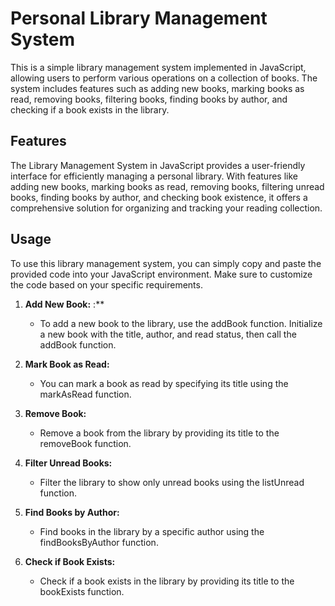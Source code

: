 # Personal Library Management System 

This is a simple library management system implemented in JavaScript, allowing users to perform various operations on a collection of books. The system includes features such as adding new books, marking books as read, removing books, filtering books, finding books by author, and checking if a book exists in the library.


## Features

The Library Management System in JavaScript provides a user-friendly interface for efficiently managing a personal library. With features like adding new books, marking books as read, removing books, filtering unread books, finding books by author, and checking book existence, it offers a comprehensive solution for organizing and tracking your reading collection.

## Usage

To use this library management system, you can simply copy and paste the provided code into your JavaScript environment.
Make sure to customize the code based on your specific requirements.

1. **Add New Book:** :** 
   - To add a new book to the library, use the addBook function. Initialize a new book with the title, author, and read status, then call the addBook function.

2. **Mark Book as Read:** 
   - You can mark a book as read by specifying its title using the markAsRead function.

3. **Remove Book:** 
   - Remove a book from the library by providing its title to the removeBook function.

4. **Filter Unread Books:** 
   - Filter the library to show only unread books using the listUnread function.

5. **Find Books by Author:** 
   - Find books in the library by a specific author using the findBooksByAuthor function.

6. **Check if Book Exists:** 
   - Check if a book exists in the library by providing its title to the bookExists function.
